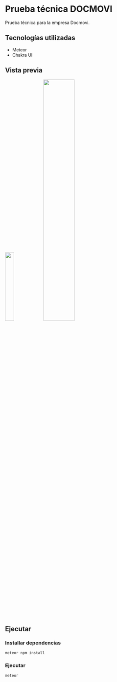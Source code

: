# Prueba técnica DOCMOVI
Prueba técnica para la empresa Docmovi.

## Tecnologías utilizadas
- Meteor
- Chakra UI

## Vista previa
<img src="https://i.ibb.co/NrsC86J/docmovi2.png" width="24%"></img> 
<img src="https://i.ibb.co/2cRTPxG/docmovi1.jpg" width="45%"></img>

## Ejecutar

### Installar dependencias

```bash
meteor npm install
```

### Ejecutar

```bash
meteor
```
